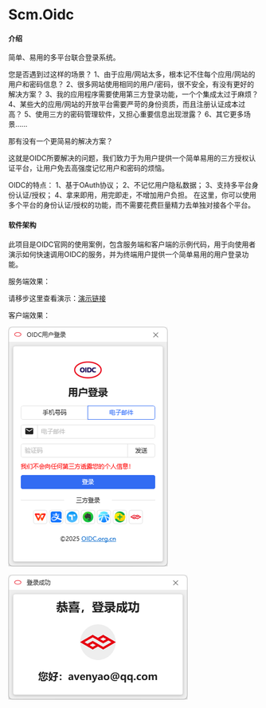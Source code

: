 # Scm.Oidc

#### 介绍
简单、易用的多平台联合登录系统。

您是否遇到过这样的场景？
1、由于应用/网站太多，根本记不住每个应用/网站的用户和密码信息？
2、很多网站使用相同的用户/密码，很不安全，有没有更好的解决方案？
3、我的应用程序需要使用第三方登录功能，一个个集成太过于麻烦？
4、某些大的应用/网站的开放平台需要严苛的身份资质，而且注册认证成本过高？
5、使用三方的密码管理软件，又担心重要信息出现泄露？
6、其它更多场景……

那有没有一个更简易的解决方案？

这就是OIDC所要解决的问题，我们致力于为用户提供一个简单易用的三方授权认证平台，让用户免去高强度记忆用户和密码的烦恼。

OIDC的特点：
1、基于OAuth协议；
2、不记忆用户隐私数据；
3、支持多平台身份认证/授权；
4、拿来即用，用完即走，不增加用户负担。
在这里，你可以使用多个平台的身份认证/授权的功能，而不需要花费巨量精力去单独对接各个平台。

#### 软件架构
此项目是OIDC官网的使用案例，包含服务端和客户端的示例代码，用于向使用者演示如何快速调用OIDC的服务，并为终端用户提供一个简单易用的用户登录功能。

服务端效果：

请移步这里查看演示：[演示链接](http://demo.oidc.org.cn)

客户端效果：

![用户登录界面](screenshots/login.png)

![授权成功界面](screenshots/success.png)